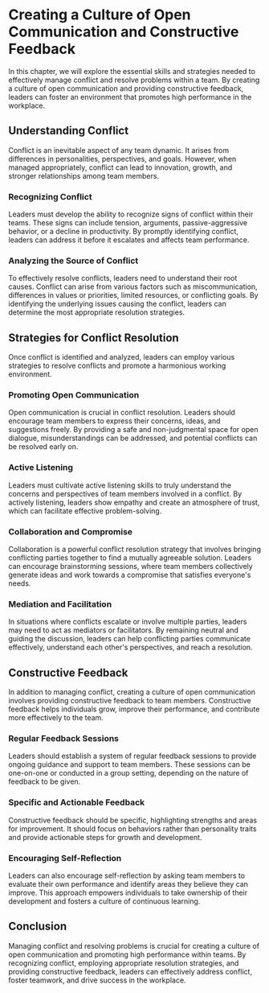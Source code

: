 Creating a Culture of Open Communication and Constructive Feedback
=======================================================================================================================

In this chapter, we will explore the essential skills and strategies needed to effectively manage conflict and resolve problems within a team. By creating a culture of open communication and providing constructive feedback, leaders can foster an environment that promotes high performance in the workplace.

Understanding Conflict
----------------------

Conflict is an inevitable aspect of any team dynamic. It arises from differences in personalities, perspectives, and goals. However, when managed appropriately, conflict can lead to innovation, growth, and stronger relationships among team members.

### Recognizing Conflict

Leaders must develop the ability to recognize signs of conflict within their teams. These signs can include tension, arguments, passive-aggressive behavior, or a decline in productivity. By promptly identifying conflict, leaders can address it before it escalates and affects team performance.

### Analyzing the Source of Conflict

To effectively resolve conflicts, leaders need to understand their root causes. Conflict can arise from various factors such as miscommunication, differences in values or priorities, limited resources, or conflicting goals. By identifying the underlying issues causing the conflict, leaders can determine the most appropriate resolution strategies.

Strategies for Conflict Resolution
----------------------------------

Once conflict is identified and analyzed, leaders can employ various strategies to resolve conflicts and promote a harmonious working environment.

### Promoting Open Communication

Open communication is crucial in conflict resolution. Leaders should encourage team members to express their concerns, ideas, and suggestions freely. By providing a safe and non-judgmental space for open dialogue, misunderstandings can be addressed, and potential conflicts can be resolved early on.

### Active Listening

Leaders must cultivate active listening skills to truly understand the concerns and perspectives of team members involved in a conflict. By actively listening, leaders show empathy and create an atmosphere of trust, which can facilitate effective problem-solving.

### Collaboration and Compromise

Collaboration is a powerful conflict resolution strategy that involves bringing conflicting parties together to find a mutually agreeable solution. Leaders can encourage brainstorming sessions, where team members collectively generate ideas and work towards a compromise that satisfies everyone's needs.

### Mediation and Facilitation

In situations where conflicts escalate or involve multiple parties, leaders may need to act as mediators or facilitators. By remaining neutral and guiding the discussion, leaders can help conflicting parties communicate effectively, understand each other's perspectives, and reach a resolution.

Constructive Feedback
---------------------

In addition to managing conflict, creating a culture of open communication involves providing constructive feedback to team members. Constructive feedback helps individuals grow, improve their performance, and contribute more effectively to the team.

### Regular Feedback Sessions

Leaders should establish a system of regular feedback sessions to provide ongoing guidance and support to team members. These sessions can be one-on-one or conducted in a group setting, depending on the nature of feedback to be given.

### Specific and Actionable Feedback

Constructive feedback should be specific, highlighting strengths and areas for improvement. It should focus on behaviors rather than personality traits and provide actionable steps for growth and development.

### Encouraging Self-Reflection

Leaders can also encourage self-reflection by asking team members to evaluate their own performance and identify areas they believe they can improve. This approach empowers individuals to take ownership of their development and fosters a culture of continuous learning.

Conclusion
----------

Managing conflict and resolving problems is crucial for creating a culture of open communication and promoting high performance within teams. By recognizing conflict, employing appropriate resolution strategies, and providing constructive feedback, leaders can effectively address conflict, foster teamwork, and drive success in the workplace.
